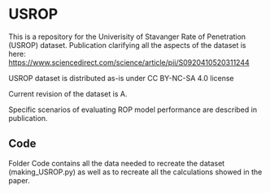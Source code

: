 # USROP

This is a repository for the Univerisity of Stavanger Rate of Penetration (USROP) dataset. Publication clarifying all the aspects of the dataset is here: https://www.sciencedirect.com/science/article/pii/S0920410520311244

USROP dataset is distributed as-is under CC BY-NC-SA 4.0 license

Current revision of the dataset is A.

Specific scenarios of evaluating ROP model performance are described in publication.

## Code

Folder Code contains all the data needed to recreate the dataset (making_USROP.py) as well as to recreate all the calculations showed in the paper.

